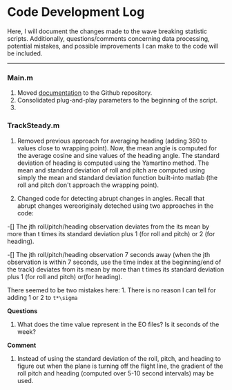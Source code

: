 # Code Development Log 
Here, I will document the changes made to the wave breaking statistic scripts. Additionally, questions/comments concerning data processing, potential mistakes, and possible improvements I can make to the code will be included.  

----
### Main.m 
1. Moved [documentation](https://github.com/lcolosi/WaveBreakingStats/tree/main/src) to the Github repository.
2. Consolidated plug-and-play parameters to the beginning of the script. 
3. 

### TrackSteady.m 
1. Removed previous approach for averaging heading (adding 360 to values close to wrapping point). Now, the mean angle is computed for the average cosine and sine values of the heading angle. The standard deviation of heading is computed using the Yamartino method. The mean and standard deviation of roll and pitch are computed using simply the mean and standard deviation function built-into matlab (the roll and pitch don't approach the wrapping point).

2. Changed code for detecting abrupt changes in angles. Recall that abrupt changes wereoriginaly deteched using two approaches in the code: 

-[] The jth roll/pitch/heading observation deviates from the its mean by more than t times its standard deviation plus 1 (for roll and pitch) or 2 (for heading).

-[] The jth roll/pitch/heading observation 7 seconds away (when the jth observation is within 7 seconds, use the time index at the beginning/end of the track) deviates from its mean by more than t times its standard deviation plus 1 (for roll and pitch) or(for heading).

There seemed to be two mistakes here: 
    1. There is no reason I can tell for adding 1 or 2 to `t*\sigma`

**Questions**
1. What does the time value represent in the EO files? Is it seconds of the week? 

**Comment** 
1. Instead of using the standard deviation of the roll, pitch, and heading to figure out when the plane is turning off the flight line, the gradient of the roll pitch and heading (computed over 5-10 second intervals) may be used.  


